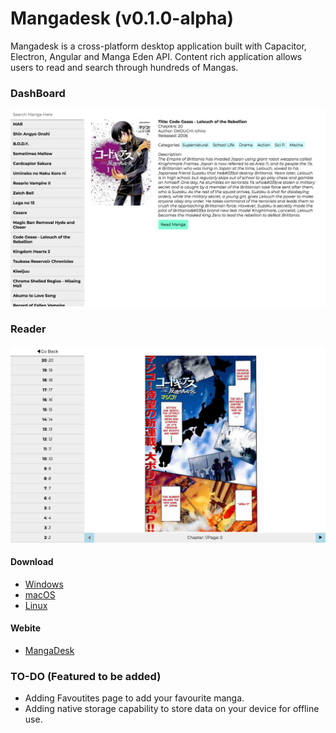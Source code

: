 # Mangadesk (v0.1.0-alpha)

Mangadesk is a cross-platform desktop application built with Capacitor, Electron, Angular and Manga Eden API. Content rich application allows users to read and search through hundreds of Mangas.


### DashBoard
![Dashboard](https://github.com/anymeshsingh/MangaDesk/raw/master/screenshots/dashboard.png)

### Reader
![Reader](https://github.com/anymeshsingh/MangaDesk/raw/master/screenshots/reader.png)


#### Download
- [Windows](https://github.com/anymeshsingh/MangaDesk/releases/download/0.1.0-alpha/MangaDesk-win32-ia32.zip)
- [macOS](https://github.com/anymeshsingh/MangaDesk/releases/download/0.1.0-alpha/MangaDesk-darwin-x64.zip)
- [Linux](https://github.com/anymeshsingh/MangaDesk/releases/download/0.1.0-alpha/MangaDesk-linux-x64.zip)

#### Webite
- [MangaDesk](https://anymeshsingh.github.io/MangaDesk)


### TO-DO (Featured to be added)
- Adding Favoutites page to add your favourite manga.
- Adding native storage capability to store data on your device for offline use.